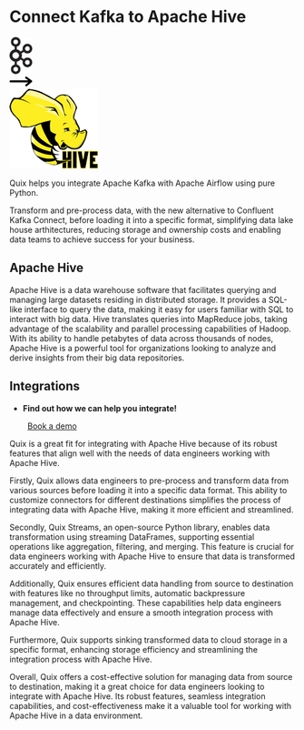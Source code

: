 # Connect Kafka to Apache Hive

<div class="connect-images cards blog-grid-card" markdown>
<div>
<img src="../images/kafka_logo.png" width="40px" />
</div>
<div>
<img src="../images/arrow.svg" width="40px" />
</div>
<div>
<img src="./images/apache-hive_1.jpg" />
</div>
</div>

Quix helps you integrate Apache Kafka with Apache Airflow using pure Python.

Transform and pre-process data, with the new alternative to Confluent Kafka Connect, before loading it into a specific format, simplifying data lake house arthitectures, reducing storage and ownership costs and enabling data teams to achieve success for your business.

## Apache Hive

Apache Hive is a data warehouse software that facilitates querying and managing large datasets residing in distributed storage. It provides a SQL-like interface to query the data, making it easy for users familiar with SQL to interact with big data. Hive translates queries into MapReduce jobs, taking advantage of the scalability and parallel processing capabilities of Hadoop. With its ability to handle petabytes of data across thousands of nodes, Apache Hive is a powerful tool for organizations looking to analyze and derive insights from their big data repositories.

## Integrations

<div class="grid cards" markdown>

- __Find out how we can help you integrate!__

    <a class="md-button md-button--primary" href="https://share.hsforms.com/1iW0TmZzKQMChk0lxd_tGiw4yjw2?__hstc=175542013.2303933fbd746c0ac86d9ccbe9bc9100.1728383268831.1729603416735.1729620918855.31&__hssc=175542013.1.1729620918855&__hsfp=2132701734" target="_blank" style="margin:.5rem;">Book a demo</a>

</div>


Quix is a great fit for integrating with Apache Hive because of its robust features that align well with the needs of data engineers working with Apache Hive. 

Firstly, Quix allows data engineers to pre-process and transform data from various sources before loading it into a specific data format. This ability to customize connectors for different destinations simplifies the process of integrating data with Apache Hive, making it more efficient and streamlined.

Secondly, Quix Streams, an open-source Python library, enables data transformation using streaming DataFrames, supporting essential operations like aggregation, filtering, and merging. This feature is crucial for data engineers working with Apache Hive to ensure that data is transformed accurately and efficiently.

Additionally, Quix ensures efficient data handling from source to destination with features like no throughput limits, automatic backpressure management, and checkpointing. These capabilities help data engineers manage data effectively and ensure a smooth integration process with Apache Hive.

Furthermore, Quix supports sinking transformed data to cloud storage in a specific format, enhancing storage efficiency and streamlining the integration process with Apache Hive.

Overall, Quix offers a cost-effective solution for managing data from source to destination, making it a great choice for data engineers looking to integrate with Apache Hive. Its robust features, seamless integration capabilities, and cost-effectiveness make it a valuable tool for working with Apache Hive in a data environment.

